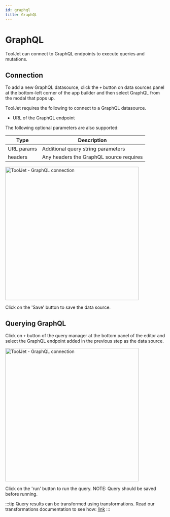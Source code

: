 ```yaml
---
id: graphql
title: GraphQL
---
```


# GraphQL


ToolJet can connect to GraphQL endpoints to execute queries and mutations.

## Connection

To add a new GraphQL datasource, click the `+` button on  data sources panel at the bottom-left corner of the app builder and then select GraphQL from the modal that pops up.

ToolJet requires the following to connect to a GraphQL datasource.

- URL of the GraphQL endpoint

The following optional parameters are also supported:

   | Type         | Description |
   | -----------  | ----------- |
   | URL params   | Additional query string parameters|
   | headers      | Any headers the GraphQL source requires|



<img class="screenshot-full" src="/img/datasource-reference/graphql/add-source.gif" alt="ToolJet - GraphQL connection" height="420"/>

Click on the 'Save' button to save the data source.

## Querying GraphQL
Click on `+` button of the query manager at the bottom panel of the editor and select the GraphQL endpoint added in the previous step as the  data source. 

<img class="screenshot-full" src="/img/datasource-reference/graphql-query.png" alt="ToolJet - GraphQL connection" height="420"/>

Click on the 'run' button to run the query. NOTE: Query should be saved before running.

:::tip
Query results can be transformed using transformations. Read our transformations documentation to see how: [link](/docs/tutorial/transformations)
:::